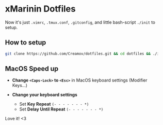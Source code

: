 # xMarinin Dotfiles

Now it's just `.vimrc`, `.tmux.conf`, `.gitconfig`, and little bash-script `./init` to setup. 

## How to setup
```sh
git clone https://github.com/Creamov/dotfiles.git && cd dotfiles && ./init && cd -
```

## MacOS Speed up
* **Change `<Caps-Lock>` to `<Esc>`** in MacOS keyboard settings (Modifier Keys...)

* **Change your keyboard settings**
  - Set **Key Repeat** `(- - - - - - - *)`
  - Set **Delay Until Repeat** `(- - - - - - - *)`
  
Love it! <3
